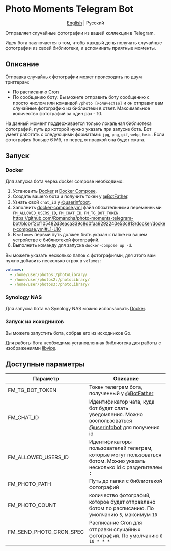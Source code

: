 # Photo Moments Telegram Bot

<p align="center">
  <a href="https://github.com/Romancha/photo-moments-telegram-bot#photo-moments-telegram-bot">English</a> |
  <span>Русский</span>
</p>

Отправляет случайные фотографии из вашей коллекции в Telegram.

Идея бота заключается в том, чтобы каждый день получать случайные фотографии из своей библиотеки, и вспоминать приятные
моменты.

## Описание

Отправка случайных фотографии может происходить по двум триггерам:

- По расписанию [Cron](https://en.wikipedia.org/wiki/Cron)
- По сообщению боту. Вы можете отправить боту сообщению с просто числом или командой ``/photo [количество]`` и он
  отправит вам случайные фотографию из библиотеки в
  ответ. Максимальное количество фотографий за один раз - 10.

На данный момент поддерживается только локальная библиотека фотографий, путь до которой нужно указать при запуске бота.
Бот умеет работать с следующими форматами: ``jpg``, ``png``, ``gif``, ``webp``, ``heic``.
Если фотография больше 6 Мб, то перед отправкой она будет сжата.

## Запуск

### Docker

Для запуска бота через docker compose необходимо:

1. Установить [Docker](https://docs.docker.com/get-docker/)
   и [Docker Compose](https://docs.docker.com/compose/install/).
2. Создать вашего бота и получить токен у [@BotFather](https://t.me/BotFather).
3. Узнать свой `chat_id` у [@userinfobot](https://t.me/userinfobot).
4. Заполнить [docker-compose.yml](/docker/docker-compose.yml) файл обязательными
   переменными ``FM_ALLOWED_USERS_ID``, ``FM_CHAT_ID``, ``FM_TG_BOT_TOKEN``.
   https://github.com/Romancha/photo-moments-telegram-bot/blob/f2cf105482d3eaca339c8d0faa9292240e53c813/docker/docker-compose.yml#L1-L10
5. В ``volumes`` первый путь должен быть указан к папке на вашем устройстве c библиотекой фотографий.
6. Выполнить команду для запуска ``docker-compose up -d``.

Вы можете указать несколько папок с фотографиями, для этого вам нужно добавить несколько строк в ``volumes``:

```yaml
volumes:
  - /home/user/photos:/photoLibrary/
  - /home/user/photos2:/photoLibrary/
  - /home/user/photos3:/photoLibrary/
```

### Synology NAS

Для запуска бота на Synology NAS можно использовать [Docker](https://www.synology.com/en-global/dsm/packages/Docker).

### Запуск из исходников

Вы можете запустить бота, собрав его из исходников Go.

Для работы бота необходима установленная библиотека для работы с изображениями [libvips](https://www.libvips.org/).

## Доступные параметры

| Параметр                | Описание                                                                                                                              |
|-------------------------|---------------------------------------------------------------------------------------------------------------------------------------|
| FM_TG_BOT_TOKEN         | Токен телеграм бота, полученный у [@BotFather](https://t.me/BotFather)                                                                |
| FM_CHAT_ID              | Идентификатор чата, куда бот будет слать уведомления. Можно воспользоваться [@userinfobot](https://t.me/userinfobot) для получения id |
| FM_ALLOWED_USERS_ID     | Идентификаторы пользователей телеграм, которые могут пользоваться ботом. Можно указать несколько id с разделителем ``;``              |
| FM_PHOTO_PATH           | Путь до папки с библиотекой фотографий                                                                                                |
| FM_PHOTO_COUNT          | количество фотографий, которое будет отправлено ботом по расписанию. По умолчанию ``5``, максимум ``10``                              |
| FM_SEND_PHOTO_CRON_SPEC | Расписание [Cron](https://en.wikipedia.org/wiki/Cron) для отправки случайных фотографий. По умолчанию ``0 10 * * *``                  |
